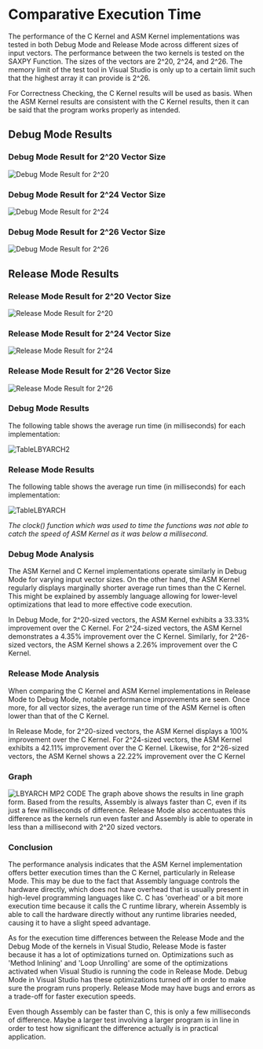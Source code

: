 # **Comparative Execution Time**

The performance of the C Kernel and ASM Kernel implementations was tested in both Debug Mode and Release Mode across different sizes of input vectors. The performance between the two kernels is tested on the SAXPY Function. The sizes of the vectors are 2^20, 2^24, and 2^26. The memory limit of the test tool in Visual Studio is only up to a certain limit such that the highest array it can provide is 2^26. 

For Correctness Checking, the C Kernel results will be used as basis. When the ASM Kernel results are consistent with the C Kernel results, then it can be said that the program works properly as intended.

 ## Debug Mode Results

### Debug Mode Result for 2^20 Vector Size
![Debug Mode Result for 2^20](DebugModeResult20.jpg)


### Debug Mode Result for 2^24 Vector Size
![Debug Mode Result for 2^24](DebugModeResult24.jpg)


### Debug Mode Result for 2^26 Vector Size
![Debug Mode Result for 2^26](DebugModeResult26.jpg)


## Release  Mode Results
 
### Release Mode Result for 2^20 Vector Size
![Release Mode Result for 2^20](ReleaseModeResult20.jpg)

### Release Mode Result for 2^24 Vector Size
![Release Mode Result for 2^24](ReleaseModeResult24.jpg)

### Release Mode Result for 2^26 Vector Size
![Release Mode Result for 2^26](ReleaseModeResult26.jpg)


### Debug Mode Results
The following table shows the average run time (in milliseconds) for each implementation:


![TableLBYARCH2](https://github.com/Bredrumb/LBYARCH_MCO2_SAXPY/assets/83742598/c4f22754-d037-4c14-ad7b-276cb22d3a5a)

### Release Mode Results
The following table shows the average run time (in milliseconds) for each implementation:

![TableLBYARCH](https://github.com/Bredrumb/LBYARCH_MCO2_SAXPY/assets/83742598/ba40cb3b-fd96-4ecd-a37c-5b4363f17c5c)

_The clock() function which was used to time the functions was not able to catch the speed of ASM Kernel as it was below a millisecond._



### Debug Mode Analysis

The ASM Kernel and C Kernel implementations operate similarly in Debug Mode for varying input vector sizes. On the other hand, the ASM Kernel regularly displays marginally shorter average run times than the C Kernel. This might be explained by assembly language allowing for lower-level optimizations that lead to more effective code execution.

In Debug Mode, for 2^20-sized vectors, the ASM Kernel exhibits a 33.33% improvement over the C Kernel. For 2^24-sized vectors, the ASM Kernel demonstrates a 4.35% improvement over the C Kernel. Similarly, for 2^26-sized vectors, the ASM Kernel shows a 2.26% improvement over the C Kernel.

### Release Mode Analysis

When comparing the C Kernel and ASM Kernel implementations in Release Mode to Debug Mode, notable performance improvements are seen. Once more, for all vector sizes, the average run time of the ASM Kernel is often lower than that of the C Kernel. 

In Release Mode, for 2^20-sized vectors, the ASM Kernel displays a 100% improvement over the C Kernel. For 2^24-sized vectors, the ASM Kernel exhibits a 42.11% improvement over the C Kernel. Likewise, for 2^26-sized vectors, the ASM Kernel shows a 22.22% improvement over the C Kernel

### Graph
![LBYARCH MP2 CODE](https://github.com/Bredrumb/LBYARCH_MCO2_SAXPY/assets/83742598/2a3dbeb9-3fe0-41fd-b711-64246c7ecd1a)
The graph above shows the results in line graph form. Based from the results, Assembly is always faster than C, even if its just a few milliseconds of difference. Release Mode also accentuates this difference as the kernels run even faster and Assembly is able to operate in less than a millisecond with 2^20 sized vectors.

### Conclusion

The performance analysis indicates that the ASM Kernel implementation offers better execution times than the C Kernel, particularly in Release Mode. This may be due to the fact that Assembly language controls the hardware directly, which does not have overhead that is usually present in high-level programming languages like C. C has 'overhead' or a bit more execution time because it calls the C runtime library, wherein Assembly is able to call the hardware directly without any runtime libraries needed, causing it to have a slight speed advantage.

As for the execution time differences between the Release Mode and the Debug Mode of the kernels in Visual Studio, Release Mode is faster because it has a lot of optimizations turned on. Optimizations such as 'Method Inlining' and 'Loop Unrolling' are some of the optimizations activated when Visual Studio is running the code in Release Mode. Debug Mode in Visual Studio has these optimizations turned off in order to make sure the program runs properly. Release Mode may have bugs and errors as a trade-off for faster execution speeds.

Even though Assembly can be faster than C, this is only a few milliseconds of difference. Maybe a larger test involving a larger program is in line in order to test how significant the difference actually is in practical application.


